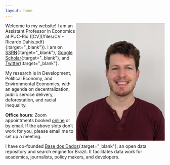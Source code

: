 ```yaml
---
layout: home
---
```


<img src="./files/pictures/Ricardo 2021-08.jpg" alt="profile" style="width: 280px;" align="right"  />

Welcome to my website! I am an Assistant Professor in Economics at PUC-Rio ([CV](/files/CV - Ricardo Dahis.pdf){:target="_blank"}). I am on [SSRN](https://ssrn.com/author=2786164){:target="_blank"}, [Google Scholar](https://scholar.google.com/citations?user=iDi8BA8AAAAJ){:target="_blank"}, and [Twitter](https://twitter.com/rdahis){:target="_blank"}.

My research is in Development, Political Economy, and Environmental Economics, with an agenda on decentralization, public service delivery, deforestation, and racial inequality.

**Office hours**: Zoom appointments booked [online](https://calendly.com/rdahis) or by email. If the above slots don’t work for you, please email me to set up a meeting.

I have co-founded [Base dos Dados](http://www.basedosdados.org){:target="_blank"}, an open data repository and search engine for Brazil. It facilitates data work for academics, journalists, policy makers, and developers.
